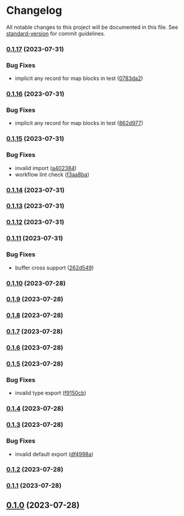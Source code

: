 # Changelog

All notable changes to this project will be documented in this file. See [standard-version](https://github.com/conventional-changelog/standard-version) for commit guidelines.

### [0.1.17](https://github.com/SynapseMedia/dendritejs/compare/v0.1.16...v0.1.17) (2023-07-31)


### Bug Fixes

* implicit any record for map blocks in test ([0783da2](https://github.com/SynapseMedia/dendritejs/commit/0783da2514a166159b70452cc21f596abc777588))

### [0.1.16](https://github.com/SynapseMedia/dendritejs/compare/v0.1.15...v0.1.16) (2023-07-31)


### Bug Fixes

* implicit any record for map blocks in test ([862d977](https://github.com/SynapseMedia/dendritejs/commit/862d9779108717e577fdf86fc047206e162d3fb8))

### [0.1.15](https://github.com/SynapseMedia/dendritejs/compare/v0.1.14...v0.1.15) (2023-07-31)


### Bug Fixes

* invalid import ([a402384](https://github.com/SynapseMedia/dendritejs/commit/a402384fb4825a1ab8a6ad9309a019d4e5a6c627))
* workflow lint check ([f3aa8ba](https://github.com/SynapseMedia/dendritejs/commit/f3aa8ba09e5f649e446409003b81298f9731d25b))

### [0.1.14](https://github.com/SynapseMedia/dendritejs/compare/v0.1.13...v0.1.14) (2023-07-31)

### [0.1.13](https://github.com/SynapseMedia/dendritejs/compare/v0.1.12...v0.1.13) (2023-07-31)

### [0.1.12](https://github.com/SynapseMedia/dendritejs/compare/v0.1.11...v0.1.12) (2023-07-31)

### [0.1.11](https://github.com/SynapseMedia/dendritejs/compare/v0.1.10...v0.1.11) (2023-07-31)


### Bug Fixes

* buffer cross support ([262d549](https://github.com/SynapseMedia/dendritejs/commit/262d549ee066f38c668d4276d2cf15589db9c714))

### [0.1.10](https://github.com/SynapseMedia/dendritejs/compare/v0.1.9...v0.1.10) (2023-07-28)

### [0.1.9](https://github.com/SynapseMedia/dendritejs/compare/v0.1.8...v0.1.9) (2023-07-28)

### [0.1.8](https://github.com/SynapseMedia/dendritejs/compare/v0.1.7...v0.1.8) (2023-07-28)

### [0.1.7](https://github.com/SynapseMedia/dendritejs/compare/v0.1.5...v0.1.7) (2023-07-28)

### [0.1.6](https://github.com/SynapseMedia/dendritejs/compare/v0.1.5...v0.1.6) (2023-07-28)

### [0.1.5](https://github.com/SynapseMedia/dendritejs/compare/v0.1.4...v0.1.5) (2023-07-28)


### Bug Fixes

* invalid type export ([f9150cb](https://github.com/SynapseMedia/dendritejs/commit/f9150cbfe131fc8744d35c5d7ceb26d48c9644ea))

### [0.1.4](https://github.com/SynapseMedia/dendritejs/compare/v0.1.3...v0.1.4) (2023-07-28)

### [0.1.3](https://github.com/SynapseMedia/dendritejs/compare/v0.1.2...v0.1.3) (2023-07-28)


### Bug Fixes

* invalid default export ([df4998a](https://github.com/SynapseMedia/dendritejs/commit/df4998a5dbca4d919f83abd72c3d7b3b38c681fd))

### [0.1.2](https://github.com/SynapseMedia/dendritejs/compare/v0.1.1...v0.1.2) (2023-07-28)

### [0.1.1](https://github.com/SynapseMedia/dendritejs/compare/v0.1.0...v0.1.1) (2023-07-28)

## [0.1.0](https://github.com/SynapseMedia/dendritejs/compare/v0.0.2...v0.1.0) (2023-07-28)
